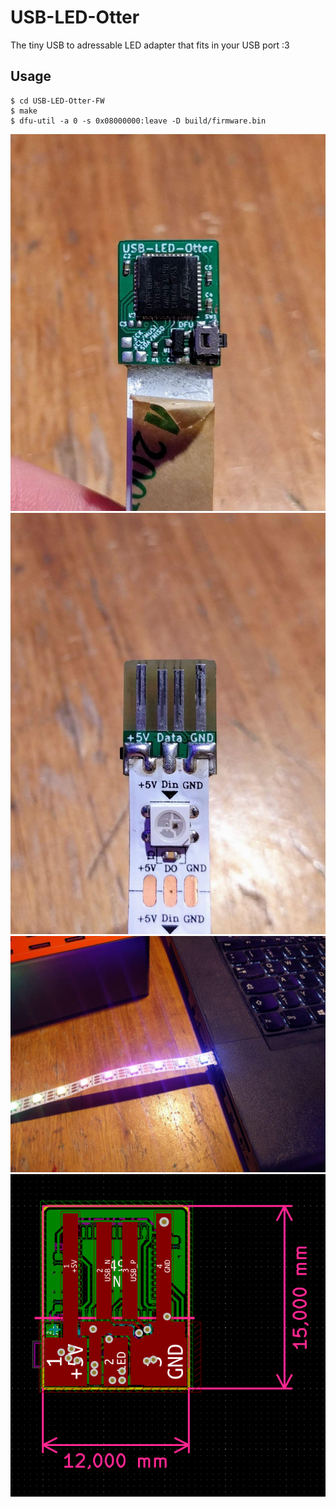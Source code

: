 # USB-LED-Otter
The tiny USB to adressable LED adapter that fits in your USB port :3

## Usage

    $ cd USB-LED-Otter-FW
    $ make
    $ dfu-util -a 0 -s 0x08000000:leave -D build/firmware.bin

![](images/rl1.jpg)
![](images/rl2.jpg)
![](images/rl3.jpg)
![](images/PCB.png)
